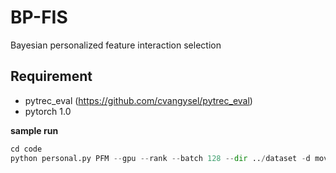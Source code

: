 # BP-FIS
Bayesian personalized feature interaction selection

## Requirement
- pytrec_eval (https://github.com/cvangysel/pytrec_eval)
- pytorch 1.0

**sample run**
```python
cd code
python personal.py PFM --gpu --rank --batch 128 --dir ../dataset -d movielens
```
